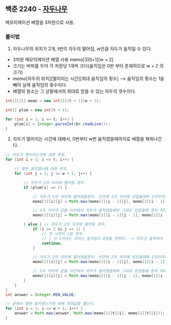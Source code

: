 ## 백준 2240 - [자두나무](https://www.acmicpc.net/problem/2240)

메모이제이션 배열을 3차원으로 사용.

### 풀이법

1. 자두나무의 위치가 2개, t번의 자두의 떨어짐, w만큼 자두가 움직일 수 있다.
- 3차원 메모이제이션 배열 사용 memo[3][t+1][w + 2]
- 크기는 버퍼를 두어 각 차원당 1개씩 크다(움직임은 0번 부터 존재하므로 w + 2 의 크기)
- memo[자두의 위치][떨어지는 시간][최대 움직임의 횟수] --> 움직임의 횟수는 1을 빼야 실제 움직임의 횟수이다.
- 배열의 원소는 그 상황에서의 최대로 받을 수 있는 자두의 갯수이다.
 
~~~JAVA
int[][][] memo = new int[3][t + 1][w + 2];

int[] plum = new int[t + 1];

for (int i = 1; i <= t; i++) {
    plum[i] = Integer.parseInt(br.readLine());
}
~~~

2. 자두가 떨어지는 시간에 대해서, 0번부터 w번 움직였을때까지로 배열을 채워나간다.
~~~JAVA
// 자두가 떨어지는것에 대한 루프.
for (int i = 1; i <= t; i++) {

    // 몇번 움직였나에 대한 루프.
    for (int j = 1; j <= w + 1; j++) {

        // 자두가 1의 자리에 떨어질 경우.
        if (plum[i] == 1) {

            // 자두가 1의 자리에 떨어졌을경우. 이전에 1의 자리에 있었을때와 2의자리에서 움직여서 먹었을때의 최대값으로 갱신한다.
            memo[1][i][j] = Math.max(memo[1][i - 1][j], memo[2][i - 1][j - 1]) + 1;

            // 2의 자리의 값을 이전에서 자두가 움직였을때와 그대로 있었을때 중의 최대값으로 갱신해 준다.
            memo[2][i][j] = Math.max(memo[1][i - 1][j - 1], memo[2][i - 1][j]);

        } else { // 자두가 2의 자리에 떨어질 경우.
            if (i == 1 && j == 1) {
                // 첫 시작이 2일 경우. 
                // j 가 1이라는 의미는 움직임이 0임을 뜻한다. -> 무조건 움직여서 받아야 하기 때문에 못먹는 상황.
                continue;
            }

            // 자두가 2의 자리에 떨어졌을경우. 이전에 2의 자리에 있었을때와 1의자리에서 움직여서 먹었을때의 최대값으로 갱신한다.
            memo[2][i][j] = Math.max(memo[2][i - 1][j], memo[1][i - 1][j - 1]) + 1;

            // 1의 자리의 값을 이전에서 자두가 움직였을때와 그대로 있었을때 중의 최대값으로 갱신해 준다.
            memo[1][i][j] = Math.max(memo[2][i - 1][j - 1], memo[1][i - 1][j]);
        }
    }
}
int answer = Integer.MIN_VALUE;

// 끝에서 몇번 움직였는가에 대해 최대값을 뽑는다.
for (int i = 1; i <= w + 1; i++) {
    answer = Math.max(answer, Math.max(memo[1][t][i], memo[2][t][i]));
}
~~~
